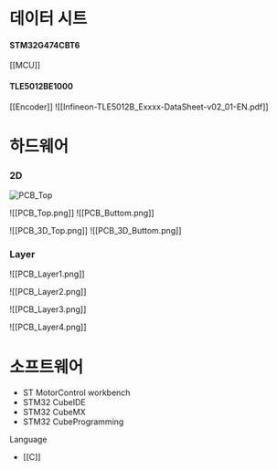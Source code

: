 
# 데이터 시트
#### STM32G474CBT6
[[MCU]]

#### TLE5012BE1000
[[Encoder]]
![[Infineon-TLE5012B_Exxxx-DataSheet-v02_01-EN.pdf]]





# 하드웨어
### 2D
![PCB_Top](BLDC_Project/Image/PCB_Top.png)

![[PCB_Top.png]]
![[PCB_Buttom.png]]

![[PCB_3D_Top.png]]
![[PCB_3D_Buttom.png]]



### Layer

![[PCB_Layer1.png]] 

![[PCB_Layer2.png]]

![[PCB_Layer3.png]]

![[PCB_Layer4.png]]





# 소프트웨어
- ST MotorControl workbench
- STM32 CubeIDE
- STM32 CubeMX
- STM32 CubeProgramming

Language
- [[C]]
